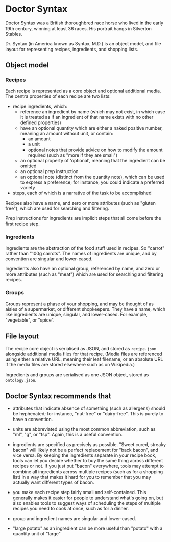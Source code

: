 # Doctor Syntax

Doctor Syntax was a British thoroughbred race horse who lived in the early 19th century, winning at least 36 races. His portrait hangs in Silverton Stables.

Dr. Syntax (in America known as Syntax, M.D.) is an object model, and file layout for representing recipes, ingredients, and shopping lists.

## Object model

### Recipes

Each recipe is represented as a core object and optional additional media. The centra properties of each recipe are two lists:

 * recipe ingredients, which:
   * reference an ingredient by name (which may not exist, in which case it is treated as if an ingredient of that name exists with no other defined properties)
   * have an optional quantity which are either a naked positive number, meaning an amount without unit, or contain:
     * an amount
     * a unit
     * optional notes that provide advice on how to modify the amount required (such as "more if they are small")
   * an optional property of 'optional', meaning that the ingredient can be omitted
   * an optional prep instruction
   * an optional note (distinct from the quantity note), which can be used to express a preference; for instance, you could indicate a preferred variety
 * steps, each of which is a narrative of the task to be accomplished

Recipes also have a name, and zero or more attributes (such as "gluten free"), which are used for searching and filtering.

Prep instructions for ingredients are implicit steps that all come before the first recipe step.

### Ingredients

Ingredients are the abstraction of the food stuff used in recipes. So "carrot" rather than "100g carrots". The names of ingredients are unique, and by convention are singular and lower-cased.

Ingredients also have an optional group, referenced by name, and zero or more attributes (such as "meat") which are used for searching and filtering recipes.

### Groups

Groups represent a phase of your shopping, and may be thought of as aisles of a supermarket, or different shopkeepers. They have a name, which like ingredients are unique, singular, and lower-cased. For example, "vegetable", or "spice".

## File layout

The recipe core object is serialised as JSON, and stored as `recipe.json` alongside additional media files for that recipe. (Media files are referenced using either a relative URL, meaning their leaf filename, or an absolute URL if the media files are stored elsewhere such as on Wikipedia.)

Ingredients and groups are serialised as one JSON object, stored as `ontology.json`.

## Doctor Syntax recommends that

 * attributes that indicate absence of something (such as allergens) should be hyphenated; for instanec, "nut-free" or "dairy-free". This is purely to have a convention.

 * units are abbreviated using the most common abbreviation, such as "ml", "g", or "tsp". Again, this is a useful convention.

 * ingredients are specified as precisely as possible. "Sweet cured, streaky bacon" will likely not be a perfect replacement for "back bacon", and vice versa. By keeping the ingredients separate in your recipe book, tools can let you decide whether to buy the same thing across different recipes or not. If you just put "bacon" everywhere, tools may attempt to combine all ingredients across multiple recipes (such as for a shopping list) in a way that makes it hard for you to remember that you may actually want different types of bacon.

 * you make each recipe step fairly small and self-contained. This generally makes it easier for people to understand what's going on, but also enables tools to suggest ways of scheduling the steps of multiple recipes you need to cook at once, such as for a dinner.

 * group and ingredient names are singular and lower-cased.

 * "large potato" as an ingredient can be more useful than "potato" with a quantity unit of "large"
